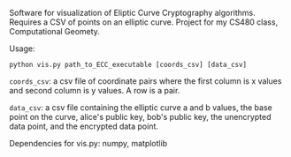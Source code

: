 Software for visualization of Eliptic Curve Cryptography algorithms. Requires a CSV of points on an elliptic curve.
Project for my CS480 class, Computational Geomety.

Usage:

    python vis.py path_to_ECC_executable [coords_csv] [data_csv]

`coords_csv`: a csv file of coordinate pairs where the first column is x values and second column is y values. A row is a pair.

`data_csv`: a csv file containing the elliptic curve a and b values, the base point on the curve, alice's public key, bob's public key, the unencrypted data point, and the encrypted data point.

Dependencies for vis.py: numpy, matplotlib

